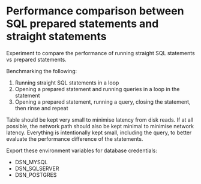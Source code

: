# Performance comparison between SQL prepared statements and straight statements

Experiment to compare the performance of running straight SQL statements vs prepared statements.

Benchmarking the following:
1. Running straight SQL statements in a loop
1. Opening a prepared statement and running queries in a loop in the statement
1. Opening a prepared statement, running a query, closing the statement, then rinse and repeat

Table should be kept very small to minimise latency from disk reads. If at all possible, the network path should also be kept minimal to minimise network latency. Everything is intentionally kept small, including the query, to better evaluate the performance difference of the statements.

Export these environment variables for database credentials:
- DSN_MYSQL
- DSN_SQLSERVER
- DSN_POSTGRES
